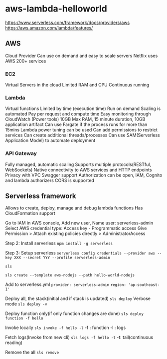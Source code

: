 # aws-lambda-helloworld

<https://www.serverless.com/framework/docs/providers/aws>
<https://aws.amazon.com/lambda/features/>

## AWS

Cloud Provider
Can use on demand and easy to scale servers
Netflix uses AWS
200+ services

### EC2

Virtual Servers in the cloud
Limited RAM and CPU
Continuous running

### Lambda

Virtual functions
Limited by time (execution time)
Run on demand
Scaling is automated
Pay per request and compute time
Easy monitoring through CloudWatch (Power tools)
10GB Max RAM, 15 minute duration, 10GB application artifact
Can use Fargate if the process runs for more than 15mins
Lambda power tuning can be used
Can add permissions to restrict services
Can create additional threads/processes
Can use SAM(Serverless Application Model) to automate deployment

### API Gateway

Fully managed, automatic scaling
Supports multiple protocols(RESTful, WebSockets)
Native connectivity to AWS services and HTTP endpoints
Privacy with VPC
Swagger support
Authorization can be open, IAM, Cognito and lambda authorizers
CORS is supported

## Serverless framework

Allows to create, deploy, manage and debug lambda functions
Has CloudFormation support

Go to IAM in AWS console,
Add new user, Name user: serverless-admin
Select AWS credential type: Access key - Programmatic access
Give Permission > Attach existing policies directly > AdministratorAccess

Step 2: Install serverless
`npm install -g serverless`

Step 3: Setup serverless
`serverless config credentials --provider aws --key XXX --secret YYY --profile serverless-admin`

`sls`

`sls create --template aws-nodejs --path hello-world-nodejs`

Add to serverless.yml
`provider: serverless-admin`
`region: 'ap-southeast-1'`

Deploy all, the stack(initial and if stack is updated)
`sls deploy`
Verbose mode
`sls deploy -v`

Deploy function only(if only function changes are done)
`sls deploy function -f hello`

Invoke locally
`sls invoke -f hello -l`
-f : function
-l : logs

Fetch logs(Invoke from new cli)
`sls logs -f hello -t`
-t: tail(continuous reading)

Remove the all
`sls remove`
